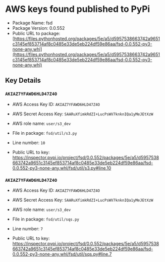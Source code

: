 # AWS keys found published to PyPi

* Package Name: fsd
* Package Version: 0.0.552
* Public URL to package: [https://files.pythonhosted.org/packages/5e/a5/d5957538663742a9651c3145ef853714af8c0485e33de5eb224df59e86aa/fsd-0.0.552-py3-none-any.whl](https://files.pythonhosted.org/packages/5e/a5/d5957538663742a9651c3145ef853714af8c0485e33de5eb224df59e86aa/fsd-0.0.552-py3-none-any.whl)

## Key Details

### `AKIAZ7YFAWD6HLD47Z4O`

* AWS Access Key ID: `AKIAZ7YFAWD6HLD47Z4O`
* AWS Secret Access Key: `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` 
* AWS role name: `user/s3_dev`
* File in package: `fsd/util/s3.py`
* Line number: `10`

* Public URL to key: https://inspector.pypi.io/project/fsd/0.0.552/packages/5e/a5/d5957538663742a9651c3145ef853714af8c0485e33de5eb224df59e86aa/fsd-0.0.552-py3-none-any.whl/fsd/util/s3.py#line.10



### `AKIAZ7YFAWD6HLD47Z4O`

* AWS Access Key ID: `AKIAZ7YFAWD6HLD47Z4O`
* AWS Secret Access Key: `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` 
* AWS role name: `user/s3_dev`
* File in package: `fsd/util/sqs.py`
* Line number: `7`

* Public URL to key: https://inspector.pypi.io/project/fsd/0.0.552/packages/5e/a5/d5957538663742a9651c3145ef853714af8c0485e33de5eb224df59e86aa/fsd-0.0.552-py3-none-any.whl/fsd/util/sqs.py#line.7


